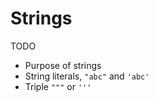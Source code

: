 # Strings

TODO

* Purpose of strings
* String literals, `"abc"` and `'abc'`
* Triple `"""` or `'''`
